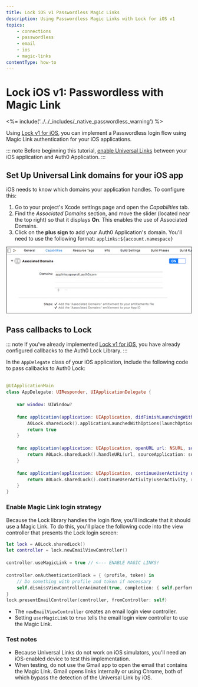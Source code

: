 ```yaml
---
title: Lock iOS v1 Passwordless Magic Links
description: Using Passwordless Magic Links with Lock for iOS v1
topics:
    - connections
    - passwordless
    - email
    - ios
    - magic-links
contentType: how-to
---
```


# Lock iOS v1: Passwordless with Magic Link

<%= include('../../_includes/_native_passwordless_warning') %>

Using [Lock v1 for iOS](/libraries/lock-ios/v1), you can implement a Passwordless login flow using Magic Link authentication for your iOS applications.

::: note
Before beginning this tutorial, [enable Universal Links](/applications/enable-universal-links/) between your iOS application and Auth0 Application.
:::

## Set Up Universal Link domains for your iOS app

iOS needs to know which domains your application handles. To configure this:

1. Go to your project's Xcode settings page and open the *Capabilities* tab.
2. Find the *Associated Domains* section, and move the slider (located near the top right) so that it displays **On**. This enables the use of Associated Domains.
3. Click on the **plus sign** to add your Auth0 Application's domain. You'll need to use the following format: `applinks:${account.namespace}`

![Associated Domains](/media/articles/connections/passwordless/associated-domains.png)

## Pass callbacks to Lock

::: note
If you've already implemented [Lock v1 for iOS](https://auth0.com/blog/how-to-implement-slack-like-login-on-ios-with-auth0/), you have already configured callbacks to the Auth0 Lock Library.
:::

In the `AppDelegate` class of your iOS application, include the following code to pass callbacks to Auth0 Lock:

```swift

@UIApplicationMain
class AppDelegate: UIResponder, UIApplicationDelegate {

    var window: UIWindow?

    func application(application: UIApplication, didFinishLaunchingWithOptions launchOptions: [NSObject: AnyObject]?) -> Bool {
        A0Lock.sharedLock().applicationLaunchedWithOptions(launchOptions)
        return true
    }

    func application(application: UIApplication, openURL url: NSURL, sourceApplication: String?, annotation: AnyObject) -> Bool {
        return A0Lock.sharedLock().handleURL(url, sourceApplication: sourceApplication)
    }

    func application(application: UIApplication, continueUserActivity userActivity: NSUserActivity, restorationHandler: ([AnyObject]?) -> Void) -> Bool {
        return A0Lock.sharedLock().continueUserActivity(userActivity, restorationHandler:restorationHandler)
    }
}

```

### Enable Magic Link login strategy

Because the Lock library handles the login flow, you'll indicate that it should use a Magic Link. To do this, you'll place the following code into the view controller that presents the Lock login screen:

```swift
let lock = A0Lock.sharedLock()
let controller = lock.newEmailViewController()

controller.useMagicLink = true // <--- ENABLE MAGIC LINKS!

controller.onAuthenticationBlock = { (profile, token) in
    // Do something with profile and token if necessary
    self.dismissViewControllerAnimated(true, completion: { self.performSegueWithIdentifier("UserLoggedIn", sender: self) })
}
lock.presentEmailController(controller, fromController: self)
```

* The `newEmailViewController` creates an email login view controller.
* Setting `userMagicLink` to `true` tells the email login view controller to use the Magic Link.

### Test notes

* Because Universal Links do not work on iOS simulators, you'll need an iOS-enabled device to test this implementation.
* When testing, do not use the Gmail app to open the email that contains the Magic Link. Gmail opens links internally or using Chrome, both of which bypass the detection of the Universal Link by iOS.
